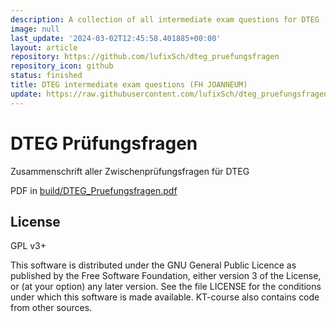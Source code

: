 ```yaml
---
description: A collection of all intermediate exam questions for DTEG
image: null
last_update: '2024-03-02T12:45:58.401885+00:00'
layout: article
repository: https://github.com/lufixSch/dteg_pruefungsfragen
repository_icon: github
status: finished
title: DTEG intermediate exam questions (FH JOANNEUM)
update: https://raw.githubusercontent.com/lufixSch/dteg_pruefungsfragen/main/README.md
---
```


# DTEG Prüfungsfragen

Zusammenschrift aller Zwischenprüfungsfragen für DTEG

PDF in [build/DTEG_Pruefungsfragen.pdf](https://github.com/lufixSch/dteg_pruefungsfragen/blob/main/./build/DTEG_Pruefungsfragen.pdf)

## License

GPL v3+

This software is distributed under the GNU General Public Licence as published by the Free Software Foundation, either version 3 of the License, or (at your option) any later version. See the file LICENSE for the conditions under which this software is made available. KT-course also contains code from other sources.